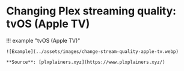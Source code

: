# Changing Plex streaming quality: tvOS (Apple TV)

!!! example "tvOS (Apple TV)"

    ![Example](../assets/images/change-stream-quality-apple-tv.webp)

    **Source**: [plxplainers.xyz](https://www.plxplainers.xyz/)
